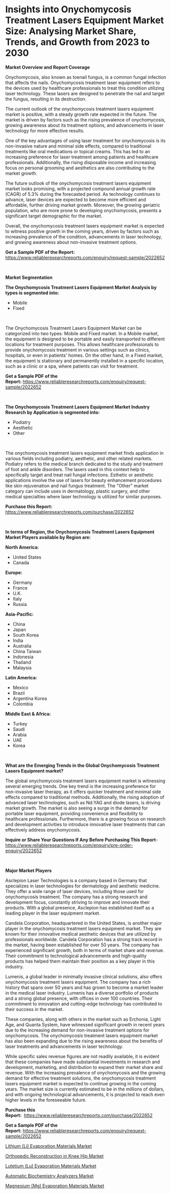 <p><h1>Insights into Onychomycosis Treatment Lasers Equipment Market Size: Analysing Market Share, Trends, and Growth from 2023 to 2030</h1></p><p><strong>Market Overview and Report Coverage</strong></p>
<p><p>Onychomycosis, also known as toenail fungus, is a common fungal infection that affects the nails. Onychomycosis treatment laser equipment refers to the devices used by healthcare professionals to treat this condition utilizing laser technology. These lasers are designed to penetrate the nail and target the fungus, resulting in its destruction.</p><p>The current outlook of the onychomycosis treatment lasers equipment market is positive, with a steady growth rate expected in the future. The market is driven by factors such as the rising prevalence of onychomycosis, growing awareness about its treatment options, and advancements in laser technology for more effective results.</p><p>One of the key advantages of using laser treatment for onychomycosis is its non-invasive nature and minimal side effects, compared to traditional treatments like oral medications or topical creams. This has led to an increasing preference for laser treatment among patients and healthcare professionals. Additionally, the rising disposable income and increasing focus on personal grooming and aesthetics are also contributing to the market growth.</p><p>The future outlook of the onychomycosis treatment lasers equipment market looks promising, with a projected compound annual growth rate (CAGR) of 5.3% during the forecasted period. As technology continues to advance, laser devices are expected to become more efficient and affordable, further driving market growth. Moreover, the growing geriatric population, who are more prone to developing onychomycosis, presents a significant target demographic for the market.</p><p>Overall, the onychomycosis treatment lasers equipment market is expected to witness positive growth in the coming years, driven by factors such as increasing prevalence of the condition, advancements in laser technology, and growing awareness about non-invasive treatment options.</p></p>
<p><strong>Get a Sample PDF of the Report:</strong> <a href="https://www.reliableresearchreports.com/enquiry/request-sample/2022652">https://www.reliableresearchreports.com/enquiry/request-sample/2022652</a></p>
<p>&nbsp;</p>
<p><strong>Market Segmentation</strong></p>
<p><strong>The Onychomycosis Treatment Lasers Equipment Market Analysis by types is segmented into:</strong></p>
<p><ul><li>Mobile</li><li>Fixed</li></ul></p>
<p>&nbsp;</p>
<p><p>The Onychomycosis Treatment Lasers Equipment Market can be categorized into two types: Mobile and Fixed market. In a Mobile market, the equipment is designed to be portable and easily transported to different locations for treatment purposes. This allows healthcare professionals to provide onychomycosis treatment in various settings such as clinics, hospitals, or even in patients' homes. On the other hand, in a Fixed market, the equipment is stationary and permanently installed in a specific location, such as a clinic or a spa, where patients can visit for treatment.</p></p>
<p><strong>Get a Sample PDF of the Report:</strong>&nbsp;<a href="https://www.reliableresearchreports.com/enquiry/request-sample/2022652">https://www.reliableresearchreports.com/enquiry/request-sample/2022652</a></p>
<p>&nbsp;</p>
<p><strong>The Onychomycosis Treatment Lasers Equipment Market Industry Research by Application is segmented into:</strong></p>
<p><ul><li>Podiatry</li><li>Aesthetic</li><li>Other</li></ul></p>
<p>&nbsp;</p>
<p><p>The onychomycosis treatment lasers equipment market finds application in various fields including podiatry, aesthetic, and other related markets. Podiatry refers to the medical branch dedicated to the study and treatment of foot and ankle disorders. The lasers used in this context help to specifically target and treat nail fungal infections. Esthetic or aesthetic applications involve the use of lasers for beauty enhancement procedures like skin rejuvenation and nail fungus treatment. The "Other" market category can include uses in dermatology, plastic surgery, and other medical specialties where laser technology is utilized for similar purposes.</p></p>
<p><strong>Purchase this Report:</strong>&nbsp; <a href="https://www.reliableresearchreports.com/purchase/2022652">https://www.reliableresearchreports.com/purchase/2022652</a></p>
<p>&nbsp;</p>
<p><strong>In terms of Region, the Onychomycosis Treatment Lasers Equipment Market Players available by Region are:</strong></p>
<p>
    <p> <strong> North America: </strong>
        <ul>
            <li>United States</li>
            <li>Canada</li>
        </ul>
        </p> 
    <p> <strong> Europe: </strong>
        <ul>
            <li>Germany</li>
            <li>France</li>
            <li>U.K.</li>
            <li>Italy</li>
            <li>Russia</li>
        </ul>
        </p> 
    <p> <strong> Asia-Pacific: </strong>
        <ul>
            <li>China</li>
            <li>Japan</li>
            <li>South Korea</li>
            <li>India</li>
            <li>Australia</li>
            <li>China Taiwan</li>
            <li>Indonesia</li>
            <li>Thailand</li>
            <li>Malaysia</li>
        </ul>
        </p> 
    <p> <strong> Latin America: </strong>
        <ul>
            <li>Mexico</li>
            <li>Brazil</li>
            <li>Argentina Korea</li>
            <li>Colombia</li>
        </ul>
        </p> 
    <p> <strong> Middle East & Africa: </strong>
        <ul>
            <li>Turkey</li>
            <li>Saudi</li>
            <li>Arabia</li>
            <li>UAE</li>
            <li>Korea</li>
        </ul>
    </p>
    </p>
<p>&nbsp;</p>
<p><strong>What are the Emerging Trends in the Global Onychomycosis Treatment Lasers Equipment market?</strong></p>
<p><p>The global onychomycosis treatment lasers equipment market is witnessing several emerging trends. One key trend is the increasing preference for non-invasive laser therapy, as it offers quicker treatment and minimal side effects compared to traditional methods. Additionally, the rising adoption of advanced laser technologies, such as Nd:YAG and diode lasers, is driving market growth. The market is also seeing a surge in the demand for portable laser equipment, providing convenience and flexibility to healthcare professionals. Furthermore, there is a growing focus on research and development activities to introduce innovative laser treatments that can effectively address onychomycosis.</p></p>
<p><strong>Inquire or Share Your Questions If Any Before Purchasing This Report</strong>- <a href="https://www.reliableresearchreports.com/enquiry/pre-order-enquiry/2022652">https://www.reliableresearchreports.com/enquiry/pre-order-enquiry/2022652</a></p>
<p>&nbsp;</p>
<p><strong>Major Market Players</strong></p>
<p><p>Asclepion Laser Technologies is a company based in Germany that specializes in laser technologies for dermatology and aesthetic medicine. They offer a wide range of laser devices, including those used for onychomycosis treatment. The company has a strong research and development focus, constantly striving to improve and innovate their products. With a global presence, Asclepion has established itself as a leading player in the laser equipment market.</p><p>Candela Corporation, headquartered in the United States, is another major player in the onychomycosis treatment lasers equipment market. They are known for their innovative medical aesthetic devices that are utilized by professionals worldwide. Candela Corporation has a strong track record in the market, having been established for over 50 years. The company has experienced significant growth, both in terms of market share and revenue. Their commitment to technological advancements and high-quality products has helped them maintain their position as a key player in this industry.</p><p>Lumenis, a global leader in minimally invasive clinical solutions, also offers onychomycosis treatment lasers equipment. The company has a rich history that spans over 50 years and has grown to become a market leader in the medical laser industry. Lumenis has a diverse portfolio of products and a strong global presence, with offices in over 100 countries. Their commitment to innovation and cutting-edge technology has contributed to their success in the market.</p><p>These companies, along with others in the market such as Erchonia, Light Age, and Quanta System, have witnessed significant growth in recent years due to the increasing demand for non-invasive treatment options for onychomycosis. The onychomycosis treatment lasers equipment market has also been expanding due to the rising awareness about the benefits of laser treatments and advancements in laser technology.</p><p>While specific sales revenue figures are not readily available, it is evident that these companies have made substantial investments in research and development, marketing, and distribution to expand their market share and revenue. With the increasing prevalence of onychomycosis and the growing demand for effective treatment solutions, the onychomycosis treatment lasers equipment market is expected to continue growing in the coming years. The market size is currently estimated to be in the millions of dollars, and with ongoing technological advancements, it is projected to reach even higher levels in the foreseeable future.</p></p>
<p><strong>Purchase this Report:</strong>&nbsp;&nbsp;<a href="https://www.reliableresearchreports.com/purchase/2022652">https://www.reliableresearchreports.com/purchase/2022652</a></p>
<p></p>
<p><strong>Get a Sample PDF of the Report:</strong>&nbsp;<a href="https://www.reliableresearchreports.com/enquiry/request-sample/2022652">https://www.reliableresearchreports.com/enquiry/request-sample/2022652</a></p>
<p><p><a href="https://medium.com/@sk99912151/lithium-li-evaporation-materials-market-focuses-on-market-share-size-and-projected-forecast-till-f623641169b4">Lithium (Li) Evaporation Materials Market</a></p><p><a href="https://github.com/AKSHATREPORTPRIME/Market-Research-Report-List-1/blob/main/orthopedic-reconstruction-in-knee-hip-market.md">Orthopedic Reconstruction in Knee Hip Market</a></p><p><a href="https://medium.com/@ssantosh15121999/lutetium-lu-evaporation-materials-market-research-report-its-history-and-forecast-2023-to-2030-60c22390ae63">Lutetium (Lu) Evaporation Materials Market</a></p><p><a href="https://github.com/Chiragrp26/Market-Research-Report-List-1/blob/main/automatic-biochemistry-analyzers-market.md">Automatic Biochemistry Analyzers Market</a></p><p><a href="https://medium.com/@sanju991215/magnesium-mg-evaporation-materials-market-insight-market-trends-growth-forecasted-from-2023-to-58cdf9f9d9b5">Magnesium (Mg) Evaporation Materials Market</a></p></p>